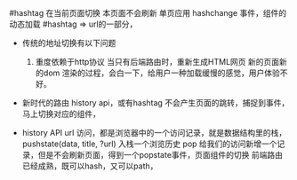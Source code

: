 #hashtag 在当前页面切换 本页面不会刷新
单页应用
hashchange 事件，组件的动态加载
#hashtag => url的一部分，

- 传统的地址切换有以下问题
  1. 重度依赖于http协议
  当只有后端路由时，重新生成HTML网页 新的页面新的dom 渲染的过程，会白一下，给用户一种加载缓慢的感觉，用户体验不好。
- 新时代的路由
  history api，或有hashtag 不会产生页面的跳转，捕捉到事件，马上切换对应的组件，

- history API
  url 访问，都是浏览器中的一个访问记录，就是数据结构里的栈，pushstate(data, title, ?url) 入栈一个浏览历史
  pop
  给我们的访问新增一个记录，但是不会刷新页面，得到一个popstate事件，页面组件的切换
  前端路由已经成熟，既可以hash，又可以path，